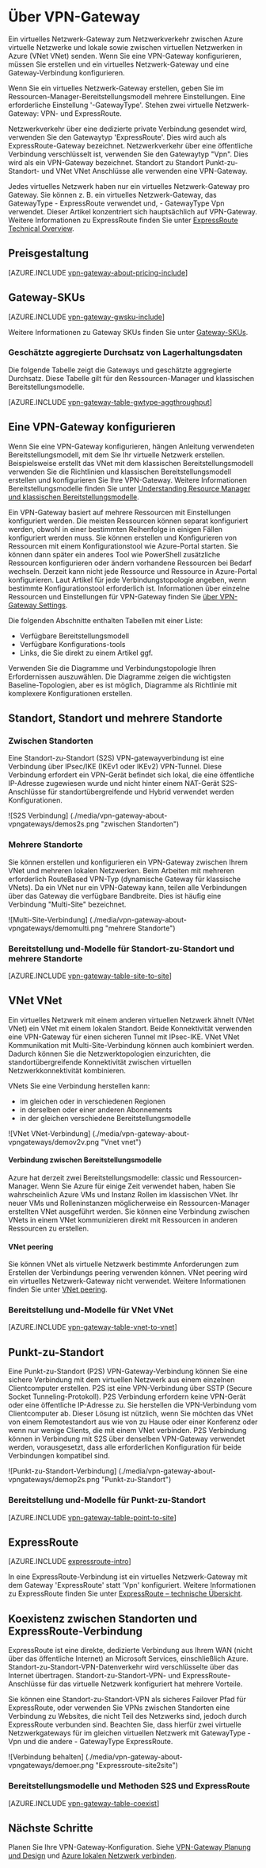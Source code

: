 <properties 
   pageTitle="Über VPN-Gateway | Microsoft Azure"
   description="VPN-Gateway Verbindungen für virtuelle Netzwerke Azure erfahren."
   services="vpn-gateway"
   documentationCenter="na"
   authors="cherylmc"
   manager="carmonm"
   editor=""
   tags="azure-resource-manager,azure-service-management"/>
<tags 
   ms.service="vpn-gateway"
   ms.devlang="na"
   ms.topic="get-started-article"
   ms.tgt_pltfrm="na"
   ms.workload="infrastructure-services"
   ms.date="10/18/2016"
   ms.author="cherylmc" />

# <a name="about-vpn-gateway"></a>Über VPN-Gateway


Ein virtuelles Netzwerk-Gateway zum Netzwerkverkehr zwischen Azure virtuelle Netzwerke und lokale sowie zwischen virtuellen Netzwerken in Azure (VNet VNet) senden. Wenn Sie eine VPN-Gateway konfigurieren, müssen Sie erstellen und ein virtuelles Netzwerk-Gateway und eine Gateway-Verbindung konfigurieren.

Wenn Sie ein virtuelles Netzwerk-Gateway erstellen, geben Sie im Ressourcen-Manager-Bereitstellungsmodell mehrere Einstellungen. Eine erforderliche Einstellung '-GatewayType'. Stehen zwei virtuelle Netzwerk-Gateway: VPN- und ExpressRoute. 

Netzwerkverkehr über eine dedizierte private Verbindung gesendet wird, verwenden Sie den Gatewaytyp 'ExpressRoute'. Dies wird auch als ExpressRoute-Gateway bezeichnet. Netzwerkverkehr über eine öffentliche Verbindung verschlüsselt ist, verwenden Sie den Gatewaytyp "Vpn". Dies wird als ein VPN-Gateway bezeichnet. Standort zu Standort Punkt-zu-Standort- und VNet VNet Anschlüsse alle verwenden eine VPN-Gateway.

Jedes virtuelles Netzwerk haben nur ein virtuelles Netzwerk-Gateway pro Gateway. Sie können z. B. ein virtuelles Netzwerk-Gateway, das GatewayType - ExpressRoute verwendet und, - GatewayType Vpn verwendet. Dieser Artikel konzentriert sich hauptsächlich auf VPN-Gateway. Weitere Informationen zu ExpressRoute finden Sie unter [ExpressRoute Technical Overview](../expressroute/expressroute-introduction.md).

## <a name="pricing"></a>Preisgestaltung

[AZURE.INCLUDE [vpn-gateway-about-pricing-include](../../includes/vpn-gateway-about-pricing-include.md)] 


## <a name="gateway-skus"></a>Gateway-SKUs

[AZURE.INCLUDE [vpn-gateway-gwsku-include](../../includes/vpn-gateway-gwsku-include.md)]

Weitere Informationen zu Gateway SKUs finden Sie unter [Gateway-SKUs](vpn-gateway-about-vpn-gateway-settings.md#gwsku).

### <a name="estimated-aggregate-throughput-by-sku"></a>Geschätzte aggregierte Durchsatz von Lagerhaltungsdaten

Die folgende Tabelle zeigt die Gateways und geschätzte aggregierte Durchsatz. Diese Tabelle gilt für den Ressourcen-Manager und klassischen Bereitstellungsmodelle.

[AZURE.INCLUDE [vpn-gateway-table-gwtype-aggthroughput](../../includes/vpn-gateway-table-gwtype-aggtput-include.md)] 

## <a name="configuring-a-vpn-gateway"></a>Eine VPN-Gateway konfigurieren

Wenn Sie eine VPN-Gateway konfigurieren, hängen Anleitung verwendeten Bereitstellungsmodell, mit dem Sie Ihr virtuelle Netzwerk erstellen. Beispielsweise erstellt das VNet mit dem klassischen Bereitstellungsmodell verwenden Sie die Richtlinien und klassischen Bereitstellungsmodell erstellen und konfigurieren Sie Ihre VPN-Gateway. Weitere Informationen Bereitstellungsmodelle finden Sie unter [Understanding Resource Manager und klassischen Bereitstellungsmodelle](../resource-manager-deployment-model.md).

Ein VPN-Gateway basiert auf mehrere Ressourcen mit Einstellungen konfiguriert werden. Die meisten Ressourcen können separat konfiguriert werden, obwohl in einer bestimmten Reihenfolge in einigen Fällen konfiguriert werden muss. Sie können erstellen und Konfigurieren von Ressourcen mit einem Konfigurationstool wie Azure-Portal starten. Sie können dann später ein anderes Tool wie PowerShell zusätzliche Ressourcen konfigurieren oder ändern vorhandene Ressourcen bei Bedarf wechseln. Derzeit kann nicht jede Ressource und Ressource in Azure-Portal konfigurieren. Laut Artikel für jede Verbindungstopologie angeben, wenn bestimmte Konfigurationstool erforderlich ist. Informationen über einzelne Ressourcen und Einstellungen für VPN-Gateway finden Sie [über VPN-Gateway Settings](vpn-gateway-about-vpn-gateway-settings.md).

Die folgenden Abschnitte enthalten Tabellen mit einer Liste:

- Verfügbare Bereitstellungsmodell
- Verfügbare Konfigurations-tools
- Links, die Sie direkt zu einem Artikel ggf.

Verwenden Sie die Diagramme und Verbindungstopologie Ihren Erfordernissen auszuwählen. Die Diagramme zeigen die wichtigsten Baseline-Topologien, aber es ist möglich, Diagramme als Richtlinie mit komplexere Konfigurationen erstellen.

## <a name="site-to-site-and-multi-site"></a>Standort, Standort und mehrere Standorte

### <a name="site-to-site"></a>Zwischen Standorten

Eine Standort-zu-Standort (S2S) VPN-gatewayverbindung ist eine Verbindung über IPsec/IKE (IKEv1 oder IKEv2) VPN-Tunnel. Diese Verbindung erfordert ein VPN-Gerät befindet sich lokal, die eine öffentliche IP-Adresse zugewiesen wurde und nicht hinter einem NAT-Gerät S2S-Anschlüsse für standortübergreifende und Hybrid verwendet werden Konfigurationen.   

![S2S Verbindung] (./media/vpn-gateway-about-vpngateways/demos2s.png "zwischen Standorten")


### <a name="multi-site"></a>Mehrere Standorte

Sie können erstellen und konfigurieren ein VPN-Gateway zwischen Ihrem VNet und mehreren lokalen Netzwerken. Beim Arbeiten mit mehreren erforderlich RouteBased VPN-Typ (dynamische Gateway für klassische VNets). Da ein VNet nur ein VPN-Gateway kann, teilen alle Verbindungen über das Gateway die verfügbare Bandbreite. Dies ist häufig eine Verbindung "Multi-Site" bezeichnet.
 

![Multi-Site-Verbindung] (./media/vpn-gateway-about-vpngateways/demomulti.png "mehrere Standorte")

### <a name="deployment-models-and-methods-for-site-to-site-and-multi-site"></a>Bereitstellung und-Modelle für Standort-zu-Standort und mehrere Standorte

[AZURE.INCLUDE [vpn-gateway-table-site-to-site](../../includes/vpn-gateway-table-site-to-site-include.md)] 

## <a name="vnet-to-vnet"></a>VNet VNet

Ein virtuelles Netzwerk mit einem anderen virtuellen Netzwerk ähnelt (VNet VNet) ein VNet mit einem lokalen Standort. Beide Konnektivität verwenden eine VPN-Gateway für einen sicheren Tunnel mit IPsec-IKE. VNet VNet Kommunikation mit Multi-Site-Verbindung können auch kombiniert werden. Dadurch können Sie die Netzwerktopologien einzurichten, die standortübergreifende Konnektivität zwischen virtuellen Netzwerkkonnektivität kombinieren.

VNets Sie eine Verbindung herstellen kann:

- im gleichen oder in verschiedenen Regionen
- in derselben oder einer anderen Abonnements 
- in der gleichen verschiedene Bereitstellungsmodelle


![VNet VNet-Verbindung] (./media/vpn-gateway-about-vpngateways/demov2v.png "Vnet vnet")

#### <a name="connections-between-deployment-models"></a>Verbindung zwischen Bereitstellungsmodelle

Azure hat derzeit zwei Bereitstellungsmodelle: classic und Ressourcen-Manager. Wenn Sie Azure für einige Zeit verwendet haben, haben Sie wahrscheinlich Azure VMs und Instanz Rollen im klassischen VNet. Ihr neuer VMs und Rolleninstanzen möglicherweise ein Ressourcen-Manager erstellten VNet ausgeführt werden. Sie können eine Verbindung zwischen VNets in einem VNet kommunizieren direkt mit Ressourcen in anderen Ressourcen zu erstellen.

#### <a name="vnet-peering"></a>VNet peering

Sie können VNet als virtuelle Netzwerk bestimmte Anforderungen zum Erstellen der Verbindungs peering verwenden können. VNet peering wird ein virtuelles Netzwerk-Gateway nicht verwendet. Weitere Informationen finden Sie unter [VNet peering](../virtual-network/virtual-network-peering-overview.md).


### <a name="deployment-models-and-methods-for-vnet-to-vnet"></a>Bereitstellung und-Modelle für VNet VNet

[AZURE.INCLUDE [vpn-gateway-table-vnet-to-vnet](../../includes/vpn-gateway-table-vnet-to-vnet-include.md)] 


## <a name="point-to-site"></a>Punkt-zu-Standort

Eine Punkt-zu-Standort (P2S) VPN-Gateway-Verbindung können Sie eine sichere Verbindung mit dem virtuellen Netzwerk aus einem einzelnen Clientcomputer erstellen. P2S ist eine VPN-Verbindung über SSTP (Secure Socket Tunneling-Protokoll). P2S Verbindung erfordern keine VPN-Gerät oder eine öffentliche IP-Adresse zu. Sie herstellen die VPN-Verbindung vom Clientcomputer ab. Dieser Lösung ist nützlich, wenn Sie möchten das VNet von einem Remotestandort aus wie von zu Hause oder einer Konferenz oder wenn nur wenige Clients, die mit einem VNet verbinden. P2S Verbindung können in Verbindung mit S2S über denselben VPN-Gateway verwendet werden, vorausgesetzt, dass alle erforderlichen Konfiguration für beide Verbindungen kompatibel sind.


![Punkt-zu-Standort-Verbindung] (./media/vpn-gateway-about-vpngateways/demop2s.png "Punkt-zu-Standort")

### <a name="deployment-models-and-methods-for-point-to-site"></a>Bereitstellung und-Modelle für Punkt-zu-Standort

[AZURE.INCLUDE [vpn-gateway-table-point-to-site](../../includes/vpn-gateway-table-point-to-site-include.md)] 


## <a name="expressroute"></a>ExpressRoute

[AZURE.INCLUDE [expressroute-intro](../../includes/expressroute-intro-include.md)]

In eine ExpressRoute-Verbindung ist ein virtuelles Netzwerk-Gateway mit dem Gateway 'ExpressRoute' statt 'Vpn' konfiguriert. Weitere Informationen zu ExpressRoute finden Sie unter [ExpressRoute – technische Übersicht](../expressroute/expressroute-introduction.md).


## <a name="site-to-site-and-expressroute-coexisting-connections"></a>Koexistenz zwischen Standorten und ExpressRoute-Verbindung

ExpressRoute ist eine direkte, dedizierte Verbindung aus Ihrem WAN (nicht über das öffentliche Internet) an Microsoft Services, einschließlich Azure. Standort-zu-Standort-VPN-Datenverkehr wird verschlüsselte über das Internet übertragen. Standort-zu-Standort-VPN- und ExpressRoute-Anschlüsse für das virtuelle Netzwerk konfiguriert hat mehrere Vorteile.

Sie können eine Standort-zu-Standort-VPN als sicheres Failover Pfad für ExpressRoute, oder verwenden Sie VPNs zwischen Standorten eine Verbindung zu Websites, die nicht Teil des Netzwerks sind, jedoch durch ExpressRoute verbunden sind. Beachten Sie, dass hierfür zwei virtuelle Netzwerkgateways für im gleichen virtuellen Netzwerk mit GatewayType - Vpn und die andere - GatewayType ExpressRoute.


![Verbindung behalten] (./media/vpn-gateway-about-vpngateways/demoer.png "Expressroute-site2site")


### <a name="deployment-models-and-methods-for-s2s-and-expressroute"></a>Bereitstellungsmodelle und Methoden S2S und ExpressRoute

[AZURE.INCLUDE [vpn-gateway-table-coexist](../../includes/vpn-gateway-table-coexist-include.md)] 


## <a name="next-steps"></a>Nächste Schritte

Planen Sie Ihre VPN-Gateway-Konfiguration. Siehe [VPN-Gateway Planung und Design](vpn-gateway-plan-design.md) und [Azure lokalen Netzwerk verbinden](../guidance/guidance-connecting-your-on-premises-network-to-azure.md).








 
